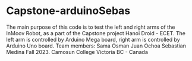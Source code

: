 # Capstone-arduinoSebas
 The main purpose of this code is to test the left and right arms of the InMoov Robot, as a part of the Capstone project Hanoi Droid - ECET.
 The left arm is controlled by Arduino Mega board, right arm is controlled by Arduino Uno board.
 Team members:
 Sama Osman
 Juan Ochoa
 Sebastian Medina
 Fall 2023. Camosun College
 Victoria BC - Canada
